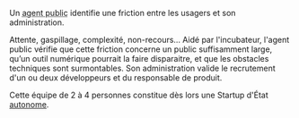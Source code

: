 Un <abbr title="D’un ministère ou d’un opérateur.">agent public</abbr> identifie une friction entre les usagers et son administration.

Attente, gaspillage, complexité, non-recours… Aidé par l'incubateur, l'agent public vérifie que cette friction concerne un public suffisamment large, qu’un outil numérique pourrait la faire disparaitre, et que les obstacles techniques sont surmontables. Son administration valide le recrutement d'un ou deux développeurs et du responsable de produit.

Cette équipe de 2 à 4 personnes constitue dès lors une Startup d'État [autonome](/2016/11/28/equipes-autonomes.html).
